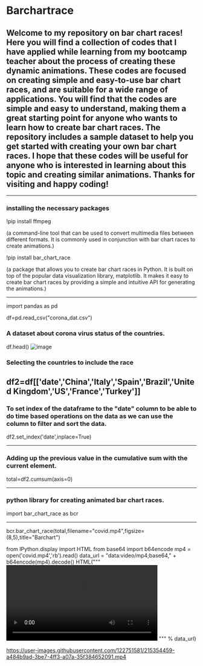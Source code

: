 # Barchartrace

## Welcome to my repository on bar chart races! Here you will find a collection of codes that I have applied while learning from my bootcamp teacher about the process of creating these dynamic animations. These codes are focused on creating simple and easy-to-use bar chart races, and are suitable for a wide range of applications. You will find that the codes are simple and easy to understand, making them a great starting point for anyone who wants to learn how to create bar chart races. The repository includes a sample dataset to help you get started with creating your own bar chart races. I hope that these codes will be useful for anyone who is interested in learning about this topic and creating similar animations. Thanks for visiting and happy coding!
--------------------------------
### installing the necessary packages

!pip install ffmpeg  

(a command-line tool that can be used to convert multimedia files between different formats. It is commonly used in conjunction with bar chart races to create animations.)

!pip install bar_chart_race 

(a package that allows you to create bar chart races in Python. It is built on top of the popular data visualization library, matplotlib. It makes it easy to create bar chart races by providing a simple and intuitive API for generating the animations.)

------------
import pandas as pd

df=pd.read_csv("corona_dat.csv") 
### A dataset about corona virus status of the countries.

df.head()
![image](https://user-images.githubusercontent.com/122751581/215353454-8829fef7-bf66-418e-b1f1-ecd85091095d.png)

### Selecting the countries to include the race

df2=df[['date','China','Italy','Spain','Brazil','United Kingdom','US','France','Turkey']]
---------------
### To set index of the dataframe to the "date" column to be able to do time based operations on the data as we can use the column to filter and sort the data.

df2.set_index('date',inplace=True)

------------
### Adding up the previous value in the cumulative sum with the current element.

total=df2.cumsum(axis=0) 

------------
### python library for creating  animated bar chart races.

import bar_chart_race as bcr

-------------
bcr.bar_chart_race(total,filename="covid.mp4",figsize=(8,5),title="Barchart")

from IPython.display import HTML 
from base64 import b64encode
mp4 = open('covid.mp4','rb').read()
data_url = "data:video/mp4;base64," + b64encode(mp4).decode()
HTML(""" 
<video width=400 controls>
      <source src = "%s" type = "video/mp4">
</video>
""" % data_url)


https://user-images.githubusercontent.com/122751581/215354459-a484b9ad-3be7-4ff3-a07a-35f384652091.mp4



